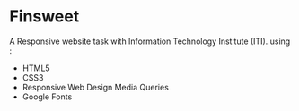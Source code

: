 # Finsweet
A Responsive website task with Information Technology Institute (ITI).
using :
- HTML5
- CSS3
- Responsive Web Design Media Queries
- Google Fonts
